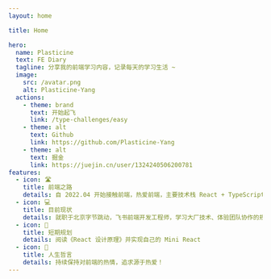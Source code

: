 ```yaml
---
layout: home

title: Home

hero:
  name: Plasticine
  text: FE Diary
  tagline: 分享我的前端学习内容，记录每天的学习生活 ~
  image:
    src: /avatar.png
    alt: Plasticine-Yang
  actions:
    - theme: brand
      text: 开始起飞
      link: /type-challenges/easy
    - theme: alt
      text: Github
      link: https://github.com/Plasticine-Yang
    - theme: alt
      text: 掘金
      link: https://juejin.cn/user/1324240506200781
features:
  - icon: 🛣️
    title: 前端之路
    details: 自 2022.04 开始接触前端，热爱前端，主要技术栈 React + TypeScript，对 React 源码有深入的理解
  - icon: 💻
    title: 目前现状
    details: 就职于北京字节跳动，飞书前端开发工程师，学习大厂技术、体验团队协作的规范流程、积累工作经验
  - icon: 🎯
    title: 短期规划
    details: 阅读《React 设计原理》并实现自己的 Mini React
  - icon: 💌
    title: 人生哲言
    details: 持续保持对前端的热情，追求源于热爱！
---
```

